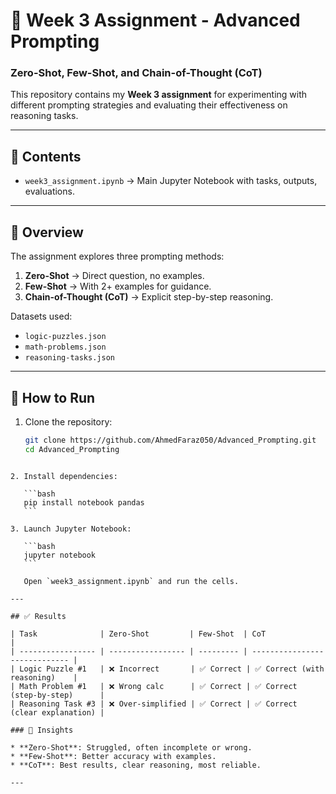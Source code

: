 
# 🧠 Week 3 Assignment - Advanced Prompting  
### Zero-Shot, Few-Shot, and Chain-of-Thought (CoT)

This repository contains my **Week 3 assignment** for experimenting with different prompting strategies and evaluating their effectiveness on reasoning tasks.  

---

## 📂 Contents
- `week3_assignment.ipynb` → Main Jupyter Notebook with tasks, outputs, evaluations.

---

## 📘 Overview
The assignment explores three prompting methods:

1. **Zero-Shot** → Direct question, no examples.  
2. **Few-Shot** → With 2+ examples for guidance.  
3. **Chain-of-Thought (CoT)** → Explicit step-by-step reasoning.  

Datasets used:
- `logic-puzzles.json`  
- `math-problems.json`  
- `reasoning-tasks.json`  

---

## 🚀 How to Run
1. Clone the repository:
   ```bash
   git clone https://github.com/AhmedFaraz050/Advanced_Prompting.git
   cd Advanced_Prompting
````

2. Install dependencies:

   ```bash
   pip install notebook pandas
   ```

3. Launch Jupyter Notebook:

   ```bash
   jupyter notebook
   ```

   Open `week3_assignment.ipynb` and run the cells.

---

## ✅ Results

| Task              | Zero-Shot         | Few-Shot  | CoT                           |
| ----------------- | ----------------- | --------- | ----------------------------- |
| Logic Puzzle #1   | ❌ Incorrect       | ✅ Correct | ✅ Correct (with reasoning)    |
| Math Problem #1   | ❌ Wrong calc      | ✅ Correct | ✅ Correct (step-by-step)      |
| Reasoning Task #3 | ❌ Over-simplified | ✅ Correct | ✅ Correct (clear explanation) |

### 🔹 Insights

* **Zero-Shot**: Struggled, often incomplete or wrong.
* **Few-Shot**: Better accuracy with examples.
* **CoT**: Best results, clear reasoning, most reliable.

---


